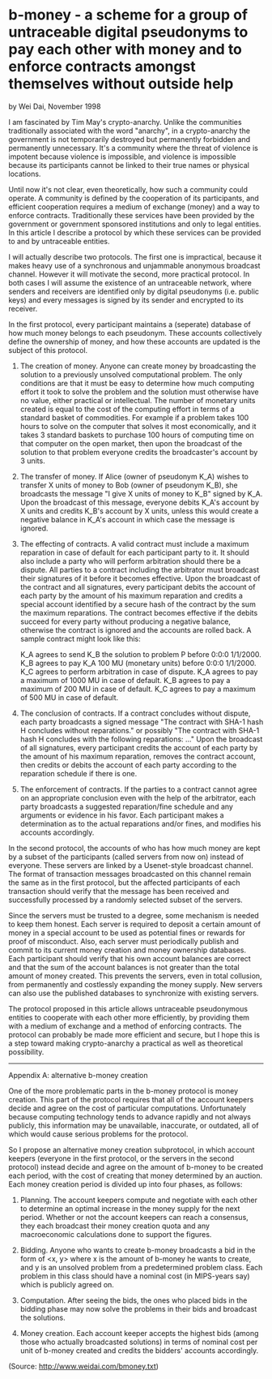 # b-money - a scheme for a group of untraceable digital pseudonyms to pay each other with money and to enforce contracts amongst themselves without outside help

by Wei Dai, November 1998

I am fascinated by Tim May's crypto-anarchy. Unlike the communities
traditionally associated with the word "anarchy", in a crypto-anarchy the
government is not temporarily destroyed but permanently forbidden and
permanently unnecessary. It's a community where the threat of violence is
impotent because violence is impossible, and violence is impossible
because its participants cannot be linked to their true names or physical
locations.

Until now it's not clear, even theoretically, how such a community could
operate. A community is defined by the cooperation of its participants,
and efficient cooperation requires a medium of exchange (money) and a way
to enforce contracts. Traditionally these services have been provided by
the government or government sponsored institutions and only to legal
entities. In this article I describe a protocol by which these services
can be provided to and by untraceable entities.

I will actually describe two protocols. The first one is impractical,
because it makes heavy use of a synchronous and unjammable anonymous
broadcast channel. However it will motivate the second, more practical
protocol. In both cases I will assume the existence of an untraceable
network, where senders and receivers are identified only by digital
pseudonyms (i.e. public keys) and every messages is signed by its sender
and encrypted to its receiver.

In the first protocol, every participant maintains a (seperate) database
of how much money belongs to each pseudonym. These accounts collectively
define the ownership of money, and how these accounts are updated is the
subject of this protocol.

1. The creation of money. Anyone can create money by broadcasting the
solution to a previously unsolved computational problem. The only
conditions are that it must be easy to determine how much computing effort
it took to solve the problem and the solution must otherwise have no
value, either practical or intellectual. The number of monetary units
created is equal to the cost of the computing effort in terms of a
standard basket of commodities. For example if a problem takes 100 hours
to solve on the computer that solves it most economically, and it takes 3
standard baskets to purchase 100 hours of computing time on that computer
on the open market, then upon the broadcast of the solution to that
problem everyone credits the broadcaster's account by 3 units.

2. The transfer of money. If Alice (owner of pseudonym K_A) wishes to
transfer X units of money to Bob (owner of pseudonym K_B), she broadcasts
the message "I give X units of money to K_B" signed by K_A. Upon the
broadcast of this message, everyone debits K_A's account by X units and
credits K_B's account by X units, unless this would create a negative
balance in K_A's account in which case the message is ignored.

3. The effecting of contracts. A valid contract must include a maximum
reparation in case of default for each participant party to it. It should
also include a party who will perform arbitration should there be a
dispute. All parties to a contract including the arbitrator must broadcast
their signatures of it before it becomes effective. Upon the broadcast of
the contract and all signatures, every participant debits the account of
each party by the amount of his maximum reparation and credits a special
account identified by a secure hash of the contract by the sum the maximum
reparations. The contract becomes effective if the debits succeed for
every party without producing a negative balance, otherwise the contract
is ignored and the accounts are rolled back. A sample contract might look
like this:

   K_A agrees to send K_B the solution to problem P before 0:0:0 1/1/2000.
K_B agrees to pay K_A 100 MU (monetary units) before 0:0:0 1/1/2000. K_C
agrees to perform arbitration in case of dispute. K_A agrees to pay a
maximum of 1000 MU in case of default. K_B agrees to pay a maximum of 200
MU in case of default. K_C agrees to pay a maximum of 500 MU in case of
default.

4. The conclusion of contracts. If a contract concludes without dispute,
each party broadcasts a signed message "The contract with SHA-1 hash H
concludes without reparations." or possibly "The contract with SHA-1 hash
H concludes with the following reparations: ..." Upon the broadcast of all
signatures, every participant credits the account of each party by the
amount of his maximum reparation, removes the contract account, then
credits or debits the account of each party according to the reparation
schedule if there is one.

5. The enforcement of contracts. If the parties to a contract cannot agree
on an appropriate conclusion even with the help of the arbitrator, each
party broadcasts a suggested reparation/fine schedule and any arguments or
evidence in his favor. Each participant makes a determination as to the
actual reparations and/or fines, and modifies his accounts accordingly.

In the second protocol, the accounts of who has how much money are kept by
a subset of the participants (called servers from now on) instead of
everyone. These servers are linked by a Usenet-style broadcast channel.
The format of transaction messages broadcasted on this channel remain the
same as in the first protocol, but the affected participants of each
transaction should verify that the message has been received and
successfully processed by a randomly selected subset of the servers.

Since the servers must be trusted to a degree, some mechanism is needed to
keep them honest. Each server is required to deposit a certain amount of
money in a special account to be used as potential fines or rewards for
proof of misconduct. Also, each server must periodically publish and
commit to its current money creation and money ownership databases. Each
participant should verify that his own account balances are correct and
that the sum of the account balances is not greater than the total amount
of money created. This prevents the servers, even in total collusion, from
permanently and costlessly expanding the money supply. New servers can
also use the published databases to synchronize with existing servers.

The protocol proposed in this article allows untraceable pseudonymous
entities to cooperate with each other more efficiently, by providing them
with a medium of exchange and a method of enforcing contracts. The
protocol can probably be made more efficient and secure, but I hope this
is a step toward making crypto-anarchy a practical as well as theoretical
possibility.

-------

Appendix A: alternative b-money creation

One of the more problematic parts in the b-money protocol is money
creation. This part of the protocol requires that all of the account
keepers decide and agree on the cost of particular computations.
Unfortunately because computing technology tends to advance rapidly and
not always publicly, this information may be unavailable, inaccurate, or
outdated, all of which would cause serious problems for the protocol.

So I propose an alternative money creation subprotocol, in which account
keepers (everyone in the first protocol, or the servers in the second
protocol) instead decide and agree on the amount of b-money to be created
each period, with the cost of creating that money determined by an
auction. Each money creation period is divided up into four phases, as
follows:

1. Planning. The account keepers compute and negotiate with each other to
determine an optimal increase in the money supply for the next period.
Whether or not the account keepers can reach a consensus, they each
broadcast their money creation quota and any macroeconomic calculations
done to support the figures.

2. Bidding. Anyone who wants to create b-money broadcasts a bid in the
form of <x, y> where x is the amount of b-money he wants to create, and y
is an unsolved problem from a predetermined problem class. Each problem in
this class should have a nominal cost (in MIPS-years say) which is
publicly agreed on.

3. Computation. After seeing the bids, the ones who placed bids in the
bidding phase may now solve the problems in their bids and broadcast the
solutions.

4. Money creation. Each account keeper accepts the highest bids (among
those who actually broadcasted solutions) in terms of nominal cost per
unit of b-money created and credits the bidders' accounts accordingly.


(Source: <http://www.weidai.com/bmoney.txt>)
